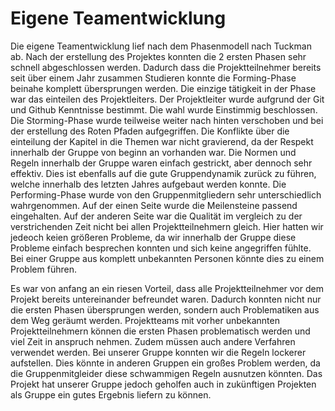 ﻿# Eigene Teamentwicklung
 
 Die eigene Teamentwicklung lief nach dem Phasenmodell nach Tuckman ab. Nach der erstellung des Projektes konnten die 2 ersten Phasen sehr schnell abgeschlossen werden. Dadurch dass die Projektteilnehmer bereits seit über einem Jahr zusammen Studieren konnte die Forming-Phase beinahe komplett übersprungen werden. Die einzige tätigkeit in der Phase war das einteilen des Projektleiters. Der Projektleiter wurde aufgrund der Git und Github Kenntnisse bestimmt. Die wahl wurde Einstimmig beschlossen. Die Storming-Phase wurde teilweise weiter nach hinten verschoben und bei der erstellung des Roten Pfaden aufgegriffen. Die Konflikte über die einteilung der Kapitel in die Themen war nicht gravierend, da der Respekt innerhalb der Gruppe von beginn an vorhanden war. Die Normen und Regeln innerhalb der Gruppe waren einfach gestrickt, aber dennoch sehr effektiv. Dies ist ebenfalls auf die gute Gruppendynamik zurück zu führen, welche innerhalb des letzten Jahres aufgebaut werden konnte. Die Performing-Phase wurde von den Gruppenmitgliedern sehr unterschiedlich wahrgenommen. Auf der einen Seite wurde die Meilensteine passend eingehalten. Auf der anderen Seite war die Qualität im vergleich zu der verstrichenden Zeit nicht bei allen Projektteilnehmern gleich. Hier hatten wir jedeoch keien größeren Probleme, da wir innerhalb der Gruppe diese Probleme einfach besprechen konnten und sich keine angegriffen fühlte. Bei einer Gruppe aus komplett unbekannten Personen könnte dies zu einem Problem führen. 
 
 Es war von anfang an ein riesen Vorteil, dass alle Projektteilnehmer vor dem Projekt bereits untereinander befreundet waren. Dadurch konnten nicht nur die ersten Phasen übersprungen werden, sondern auch Problematiken aus dem Weg geräumt werden. Projektteams mit vorher unbekannten Projektteilnehmern können die ersten Phasen problematisch werden und viel Zeit in anspruch nehmen. Zudem müssen auch andere Verfahren verwendet werden. Bei unserer Gruppe konnten wir die Regeln lockerer aufstellen. Dies könnte in anderen Gruppen ein großes Problem werden, da die Gruppenmitgleider diese schwammigen Regeln ausnutzen könnten. Das Projekt hat unserer Gruppe jedoch geholfen auch in zukünftigen Projekten als Gruppe ein gutes Ergebnis liefern zu können.
